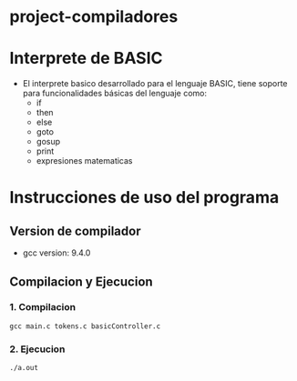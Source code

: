 # project-compiladores


# Interprete de BASIC

* El interprete basico desarrollado para el lenguaje BASIC, tiene soporte para funcionalidades básicas del lenguaje como:
	* if
	* then
	* else
	* goto
	* gosup
	* print
	* expresiones matematicas 

# Instrucciones de uso del programa

## Version de compilador

- gcc version: 9.4.0

## Compilacion y Ejecucion

### 1. Compilacion
```
gcc main.c tokens.c basicController.c
```

### 2. Ejecucion
```
./a.out
```
